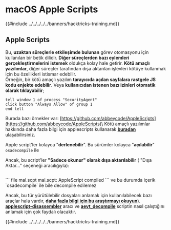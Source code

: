 # macOS Apple Scripts

{{#include ../../../../../banners/hacktricks-training.md}}

## Apple Scripts

Bu, **uzaktan süreçlerle etkileşimde bulunan** görev otomasyonu için kullanılan bir betik dilidir. **Diğer süreçlerden bazı eylemleri gerçekleştirmelerini istemek** oldukça kolay hale getirir. **Kötü amaçlı yazılımlar**, diğer süreçler tarafından dışa aktarılan işlevleri kötüye kullanmak için bu özellikleri istismar edebilir.\
Örneğin, bir kötü amaçlı yazılım **tarayıcıda açılan sayfalara rastgele JS kodu enjekte edebilir**. Veya **kullanıcıdan istenen bazı izinleri otomatik olarak tıklayabilir**;
```applescript
tell window 1 of process "SecurityAgent"
click button "Always Allow" of group 1
end tell
```
Burada bazı örnekler var: [https://github.com/abbeycode/AppleScripts](https://github.com/abbeycode/AppleScripts)\
Kötü amaçlı yazılımlar hakkında daha fazla bilgi için applescripts kullanarak [**buradan**](https://www.sentinelone.com/blog/how-offensive-actors-use-applescript-for-attacking-macos/) ulaşabilirsiniz.

Apple script'ler kolayca "**derlenebilir**". Bu sürümler kolayca "**açılabilir**" `osadecompile` ile

Ancak, bu script'ler **"Sadece okunur" olarak dışa aktarılabilir** ( "Dışa Aktar..." seçeneği aracılığıyla): 

<figure><img src="https://github.com/carlospolop/hacktricks/raw/master/images/image%20(556).png" alt=""><figcaption></figcaption></figure>
```
file mal.scpt
mal.scpt: AppleScript compiled
```
ve bu durumda içerik `osadecompile` ile bile decompile edilemez

Ancak, bu tür yürütülebilir dosyaları anlamak için kullanılabilecek bazı araçlar hala vardır, [**daha fazla bilgi için bu araştırmayı okuyun**](https://labs.sentinelone.com/fade-dead-adventures-in-reversing-malicious-run-only-applescripts/)). [**applescript-disassembler**](https://github.com/Jinmo/applescript-disassembler) aracı ve [**aevt_decompile**](https://github.com/SentineLabs/aevt_decompile) scriptin nasıl çalıştığını anlamak için çok faydalı olacaktır.

{{#include ../../../../../banners/hacktricks-training.md}}
